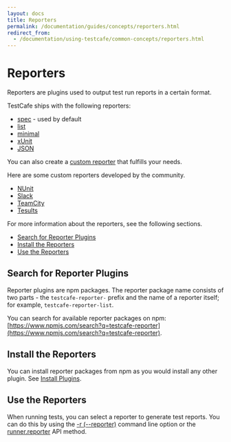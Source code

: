 ```yaml
---
layout: docs
title: Reporters
permalink: /documentation/guides/concepts/reporters.html
redirect_from:
  - /documentation/using-testcafe/common-concepts/reporters.html
---
```

# Reporters

Reporters are plugins used to output test run reports in a certain format.

TestCafe ships with the following reporters:

* [spec](https://github.com/DevExpress/testcafe-reporter-spec) - used by default
* [list](https://github.com/DevExpress/testcafe-reporter-list)
* [minimal](https://github.com/DevExpress/testcafe-reporter-minimal)
* [xUnit](https://github.com/DevExpress/testcafe-reporter-xunit)
* [JSON](https://github.com/DevExpress/testcafe-reporter-json)

You can also create a [custom reporter](../extend-testcafe/reporter-plugin.md) that fulfills your needs.

Here are some custom reporters developed by the community.

* [NUnit](https://github.com/AndreyBelym/testcafe-reporter-nunit)
* [Slack](https://github.com/Shafied/testcafe-reporter-slack)
* [TeamCity](https://github.com/Soluto/testcafe-reporter-teamcity)
* [Tesults](https://www.npmjs.com/package/testcafe-reporter-tesults)

For more information about the reporters, see the following sections.

* [Search for Reporter Plugins](#search-for-reporter-plugins)
* [Install the Reporters](#install-the-reporters)
* [Use the Reporters](#use-the-reporters)

## Search for Reporter Plugins

Reporter plugins are npm packages. The reporter package name consists of two parts - the `testcafe-reporter-` prefix and the name of a reporter itself; for example, `testcafe-reporter-list`.

You can search for available reporter packages on npm: [https://www.npmjs.com/search?q=testcafe-reporter](https://www.npmjs.com/search?q=testcafe-reporter).

## Install the Reporters

You can install reporter packages from npm as you would install any other plugin. See [Install Plugins](../extend-testcafe/install-plugins.md).

## Use the Reporters

When running tests, you can select a reporter to generate test reports.
You can do this by using the
[-r (--reporter)](../../reference/command-line-interface.md#-r-nameoutput---reporter-nameoutput) command line option or the
[runner.reporter](../../reference/testcafe-api/runner/reporter.md) API method.

